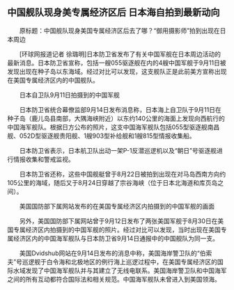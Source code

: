 ## 中国舰队现身美专属经济区后 日本海自拍到最新动向
　　原标题：中国舰队现身美国专属经济区后去了哪？“御用摄影师”拍到出现在日本周边

　　[环球网报道记者 徐璐明]日本防卫省发布了有关中国军舰在日本周边活动的最新消息。日本防卫省宣称，包括一艘055驱逐舰在内的4艘中国军舰于9月11日被发现出现在种子岛以东海域。经过对比可以发现，这支舰队正是此前美方宣称出现在美国专属经济区内的中国舰队。

　　日本自卫队9月11日拍摄到的中国军舰

　　日本防卫省统合幕僚监部9月14日发布消息称，日本海上自卫队于9月11日在种子岛（鹿儿岛县南部，大隅海峡附近）以东约140公里的海面上发现向西航行的中国海军舰队。根据日方公布的照片，这支中国海军舰队包括055型驱逐舰南昌舰、052D型驱逐舰贵阳舰、1艘903型补给舰和1艘815型情报收集船。

　　日本防卫省表示，日本航卫队出动一架P-1反潜巡逻机以及“朝日”号驱逐舰进行情报收集和警戒监视。

　　日本防卫省还称，这些中国舰艇曾于8月22日被拍到出现在对马岛西南方向约105公里的海域，随后又于8月24日穿越了宗谷海峡（位于日本北海道和库页岛之间）。

　　美国国防部下属网站发布的在美国专属经济区内拍摄到的中国军舰的画面

　　另外，美国国防部下属网站曾于9月12日发布了两张美国军舰于8月30日在美国专属经济区内拍摄到的中国军舰的照片。经过对比可以发现，当时出现在美国专属经济区内的中国海军舰队与日本防卫省9月14日通报中的中国舰队为同一支。

　　美国Dvidshub网站在9月14日发布的消息中称，美国海岸警卫队的“伯索夫”号巡逻舰于白令海和北极地区的例行海上巡逻过程中，在美国专属经济区的国际水域发现了中国海军舰队并与其建立了无线电联系。美国海岸警卫队和中国海军之间的所有互动都符合国际法和相关规范。中国海军舰队未曾进入到美国领海。

